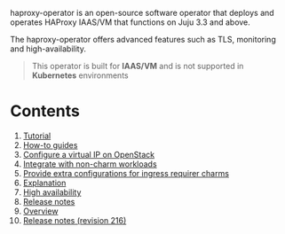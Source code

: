 haproxy-operator is an open-source software operator that deploys and operates HAProxy IAAS/VM that functions on Juju 3.3 and above.

The haproxy-operator offers advanced features such as TLS, monitoring and high-availability.

> This operator is built for **IAAS/VM** and is not supported in **Kubernetes** environments

# Contents
1. [Tutorial](getting-started.md)
1. [How-to guides](how-to)
  1. [Configure a virtual IP on OpenStack](how-to/configure-virtual-ip-on-openstack.md)
  1. [Integrate with non-charm workloads](how-to/integrate-with-non-charm-workload.md)
  1. [Provide extra configurations for ingress requirer charms](how-to/provide-extra-configurations-for-ingress-requirer-charms.md)
1. [Explanation](explanation)
  1. [High availability](explanation/high-availability.md)    
1. [Release notes](release-notes)
  1. [Overview](release-notes/landing-page.md)
  1. [Release notes (revision 216)](release-notes/release-notes-rev216.md)
